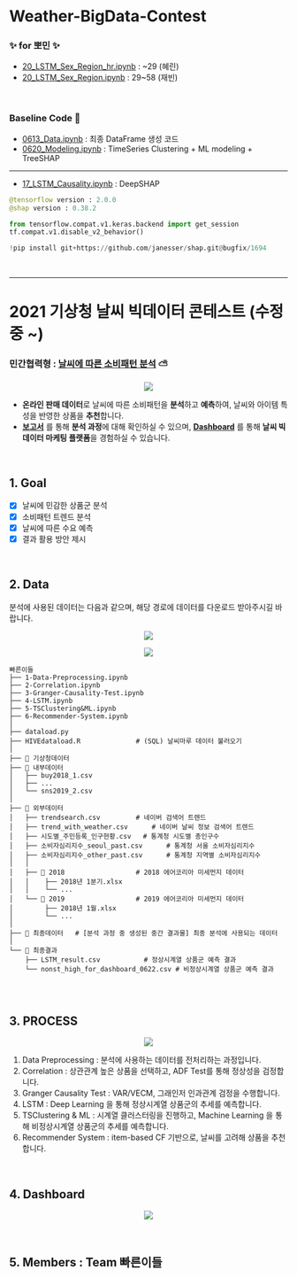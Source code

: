 # Weather-BigData-Contest

### ✨ **for 뽀민** ✨ 
* [20_LSTM_Sex_Region_hr.ipynb](https://github.com/jbeen2/Weather-BigData-Contest/blob/jbeen2/20_LSTM_Sex_Region_hr.ipynb) : ~29 (혜린)
* [20_LSTM_Sex_Region.ipynb](https://github.com/jbeen2/Weather-BigData-Contest/blob/jbeen2/20_LSTM_Sex_Region.ipynb) : 29~58 (재빈)

<br> 

### Baseline Code 🐷

* [0613_Data.ipynb](https://github.com/jbeen2/Weather-BigData-Contest/blob/jbeen2/0613_Data.ipynb) : 최종 DataFrame 생성 코드
* [0620_Modeling.ipynb](https://github.com/jbeen2/Weather-BigData-Contest/blob/jbeen2/0613_Modeling.ipynb) : TimeSeries Clustering + ML modeling + TreeSHAP 

--- 
* [17_LSTM_Causality.ipynb](https://github.com/jbeen2/Weather-BigData-Contest/blob/jbeen2/17_LSTM_Causality.ipynb) : DeepSHAP 
```python
@tensorflow version : 2.0.0 
@shap version : 0.38.2

from tensorflow.compat.v1.keras.backend import get_session
tf.compat.v1.disable_v2_behavior()

!pip install git+https://github.com/janesser/shap.git@bugfix/1694
```

<br> 

---

# 2021 기상청 날씨 빅데이터 콘테스트 (수정 중 ~) 
### 민간협력형 : [날씨에 따른 소비패턴 분석](https://bd.kma.go.kr/contest/info_01.do) ⛅️ 

<p align="center"><img src="https://user-images.githubusercontent.com/43749571/124492604-a760e700-ddef-11eb-9896-c4e869d4c392.jpg"></p>

* **온라인 판매 데이터**로 날씨에 따른 소비패턴을 **분석**하고 **예측**하여, 날씨와 아이템 특성을 반영한 상품을 **추천**합니다. 
* **[보고서](https://drive.google.com/file/d/1HJW8l0JAg-QLCYRdD1vkn7D49VwGW0s4/view)** 를 통해 **분석 과정**에 대해 확인하실 수 있으며, 
  **[Dashboard](https://public.tableau.com/app/profile/bomin5781/viz/FinalDashboard_16246720253230/sheet13)** 를 통해 **날씨 빅데이터 마케팅 플랫폼**을 경험하실 수 있습니다.


<br> 

## 1. Goal 

- [x] 날씨에 민감한 상품군 분석
- [x] 소비패턴 트렌드 분석
- [x] 날씨에 따른 수요 예측
- [x] 결과 활용 방안 제시 

<br> 

## 2. Data

분석에 사용된 데이터는 다음과 같으며, 해당 경로에 데이터를 다운로드 받아주시길 바랍니다. 

<p align="center"><img src="https://user-images.githubusercontent.com/43749571/124492612-aaf46e00-ddef-11eb-8d38-bb1041032009.jpg"></p>
<p align="center"><img src="https://user-images.githubusercontent.com/43749571/124492616-ac259b00-ddef-11eb-9421-d378ded22269.jpg"></p>


```shell
빠른이들
├── 1-Data-Preprocessing.ipynb
├── 2-Correlation.ipynb  
├── 3-Granger-Causality-Test.ipynb 
├── 4-LSTM.ipynb 
├── 5-TSClustering&ML.ipynb
├── 6-Recommender-System.ipynb
│
├── dataload.py
├── HIVEdataload.R 		        # (SQL) 날씨마루 데이터 불러오기 
│
├── 📂 기상청데이터
├── 📂 내부데이터  		 
│   ├── buy2018_1.csv 
│   ├── ...
│   └── sns2019_2.csv  		   
│
├── 📂 외부데이터      
│   ├── trendsearch.csv  		# 네이버 검색어 트렌드 
│   ├── trend_with_weather.csv  	# 네이버 날씨 정보 검색어 트렌드 
│   ├── 시도별_주민등록_인구현황.csv  	# 통계청 시도별 총인구수  
│   ├── 소비자심리지수_seoul_past.csv  	# 통계청 서울 소비자심리지수  
│   ├── 소비자심리지수_other_past.csv  	# 통계청 지역별 소비자심리지수  
│   │
│   ├── 📂 2018  		        # 2018 에어코리아 미세먼지 데이터  
│   │    ├── 2018년 1분기.xlsx
│   │    └── ...  
│   └── 📂 2019  		        # 2019 에어코리아 미세먼지 데이터  
│        ├── 2018년 1월.xlsx
│        └── ...    
│
├── 📂 최종데이터   # [분석 과정 중 생성된 중간 결과물] 최종 분석에 사용되는 데이터 
│
└── 📂 최종결과     
    ├── LSTM_result.csv  		  # 정상시계열 상품군 예측 결과 
    └── nonst_high_for_dashboard_0622.csv # 비정상시계열 상품군 예측 결과  
 

```

<br> 

## 3. PROCESS  

<p align="center"><img src="https://user-images.githubusercontent.com/43749571/124492620-ad56c800-ddef-11eb-984b-2b0b9da237be.jpg"></p>

1. Data Preprocessing : 분석에 사용하는 데이터를 전처리하는 과정입니다. 
2. Correlation : 상관관계 높은 상품을 선택하고, ADF Test를 통해 정상성을 검정합니다. 
3. Granger Causality Test : VAR/VECM, 그래인저 인과관계 검정을 수행합니다. 
4. LSTM : Deep Learning 을 통해 정상시계열 상품군의 추세를 예측합니다. 
5. TSClustering & ML : 시계열 클러스터링을 진행하고, Machine Learning 을 통해 비정상시계열 상품군의 추세를 예측합니다. 
6. Recommender System : item-based CF 기반으로, 날씨를 고려해 상품을 추천합니다. 

<br> 

## 4. Dashboard 

<p align="center"><img src="https://user-images.githubusercontent.com/43749571/124492621-adef5e80-ddef-11eb-8497-16cc5963bd73.png"></p>


<br> 

## 5. Members : Team 빠른이들 

<br> 
